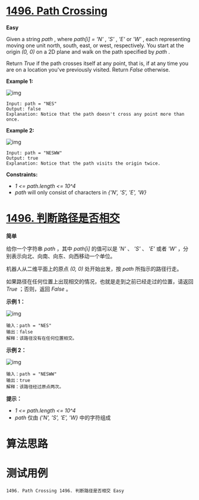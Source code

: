 # [1496. Path Crossing][enTitle]

**Easy**

Given a string  *path* , where  *path[i] = 'N'* ,  *'S'* ,  *'E'*  or  *'W'* , each representing moving one unit north, south, east, or west, respectively. You start at the origin  *(0, 0)*  on a 2D plane and walk on the path specified by  *path* .

Return  *True*  if the path crosses itself at any point, that is, if at any time you are on a location you've previously visited. Return  *False*  otherwise.



**Example 1:** 

![img](https://assets.leetcode.com/uploads/2020/06/10/screen-shot-2020-06-10-at-123929-pm.png)

```
Input: path = "NES"
Output: false 
Explanation: Notice that the path doesn't cross any point more than once.

```

**Example 2:** 

![img](https://assets.leetcode.com/uploads/2020/06/10/screen-shot-2020-06-10-at-123843-pm.png)

```
Input: path = "NESWW"
Output: true
Explanation: Notice that the path visits the origin twice.
```



**Constraints:** 

-  *1 <= path.length <= 10^4*  
-  *path*  will only consist of characters in  *{'N', 'S', 'E', 'W}* 


# [1496. 判断路径是否相交][cnTitle]

**简单**

给你一个字符串  *path* ，其中  *path[i]*  的值可以是  *'N'* 、 *'S'* 、 *'E'*  或者  *'W'* ，分别表示向北、向南、向东、向西移动一个单位。

机器人从二维平面上的原点  *(0, 0)*  处开始出发，按  *path*  所指示的路径行走。

如果路径在任何位置上出现相交的情况，也就是走到之前已经走过的位置，请返回  *True*  ；否则，返回  *False*  。



**示例 1：** 

![img](https://assets.leetcode-cn.com/aliyun-lc-upload/uploads/2020/06/28/screen-shot-2020-06-10-at-123929-pm.png)

```
输入：path = "NES"
输出：false 
解释：该路径没有在任何位置相交。
```

**示例 2：** 

![img](https://assets.leetcode-cn.com/aliyun-lc-upload/uploads/2020/06/28/screen-shot-2020-06-10-at-123843-pm.png)

```
输入：path = "NESWW"
输出：true
解释：该路径经过原点两次。
```



**提示：** 

-  *1 <= path.length <= 10^4*  
-  *path*  仅由  *{'N', 'S', 'E', 'W}*  中的字符组成




# 算法思路

# 测试用例
```
1496. Path Crossing 1496. 判断路径是否相交 Easy
```

[enTitle]: https://leetcode.com/problems/path-crossing/
[cnTitle]: https://leetcode-cn.com/problems/path-crossing/
